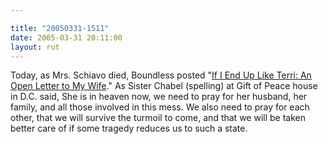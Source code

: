 ```yaml
---

title: "20050331-1511"
date: 2005-03-31 20:11:00
layout: rut
---
```


<p> Today, as Mrs. Schiavo died, Boundless posted "<a href="http://www.boundless.org/2005/articles/a0001064.cfm">If
I End Up Like Terri: An Open Letter to My Wife</a>."  As Sister
Chabel (spelling) at Gift of Peace house in D.C. said, She is in
heaven now, we need to pray for her husband, her family, and all
those involved in this mess.  We also need to pray for each other,
that we will survive the turmoil to come, and that we will be taken
better care of if some tragedy reduces us to such a state.</p>

